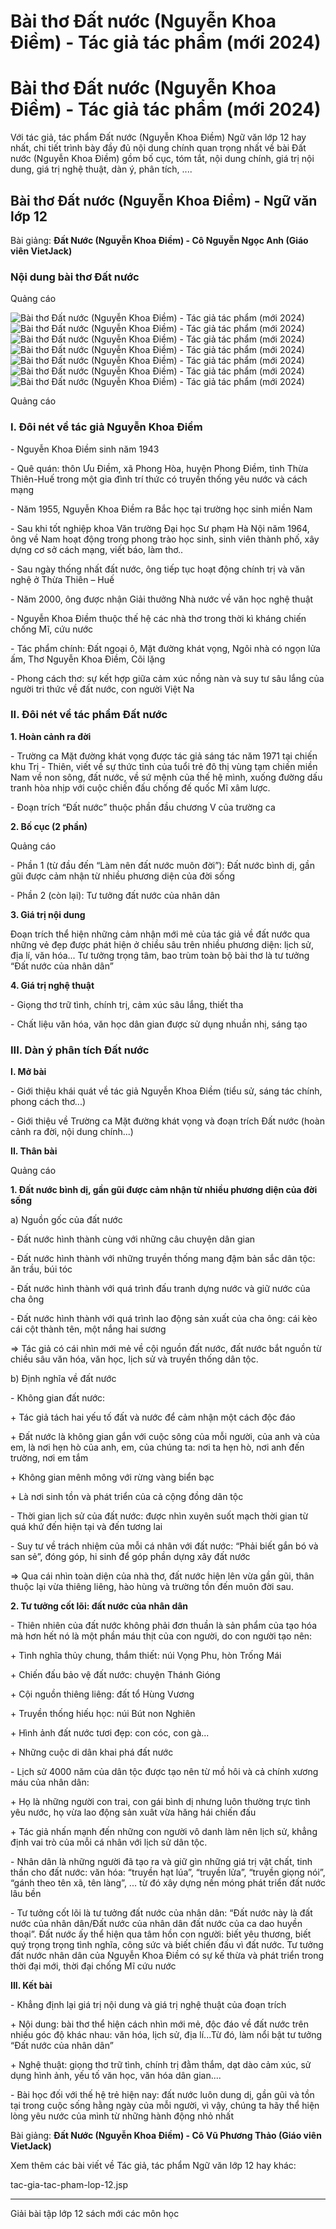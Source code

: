 # Bài thơ Đất nước (Nguyễn Khoa Điềm) - Tác giả tác phẩm (mới 2024)

# Bài thơ Đất nước (Nguyễn Khoa Điềm) - Tác giả tác phẩm (mới 2024)

Với tác giả, tác phẩm Đất nước (Nguyễn Khoa Điềm) Ngữ văn lớp 12 hay nhất, chi tiết trình bày đầy đủ nội dung chính quan trọng nhất về bài Đất nước (Nguyễn Khoa Điềm) gồm bố cục, tóm tắt, nội dung chính, giá trị nội dung, giá trị nghệ thuật, dàn ý, phân tích, ....

## Bài thơ Đất nước (Nguyễn Khoa Điềm) - Ngữ văn lớp 12

Bài giảng: **Đất Nước (Nguyễn Khoa Điềm) - Cô Nguyễn Ngọc Anh (Giáo viên VietJack)**

### Nội dung bài thơ Đất nước

Quảng cáo

![Bài thơ Đất nước \(Nguyễn Khoa Điềm\) - Tác giả tác phẩm \(mới 2024\)](https://vietjack.com/ngu-van-12/images/dat-nuoc-nguyen-khoa-diem.PNG) ![Bài thơ Đất nước \(Nguyễn Khoa Điềm\) - Tác giả tác phẩm \(mới 2024\)](https://vietjack.com/ngu-van-12/images/dat-nuoc-nguyen-khoa-diem-1.PNG) ![Bài thơ Đất nước \(Nguyễn Khoa Điềm\) - Tác giả tác phẩm \(mới 2024\)](https://vietjack.com/ngu-van-12/images/dat-nuoc-nguyen-khoa-diem-2.PNG) ![Bài thơ Đất nước \(Nguyễn Khoa Điềm\) - Tác giả tác phẩm \(mới 2024\)](https://vietjack.com/ngu-van-12/images/dat-nuoc-nguyen-khoa-diem-3.PNG) ![Bài thơ Đất nước \(Nguyễn Khoa Điềm\) - Tác giả tác phẩm \(mới 2024\)](https://vietjack.com/ngu-van-12/images/dat-nuoc-nguyen-khoa-diem-4.PNG) ![Bài thơ Đất nước \(Nguyễn Khoa Điềm\) - Tác giả tác phẩm \(mới 2024\)](https://vietjack.com/ngu-van-12/images/dat-nuoc-nguyen-khoa-diem-5.PNG) ![Bài thơ Đất nước \(Nguyễn Khoa Điềm\) - Tác giả tác phẩm \(mới 2024\)](https://vietjack.com/ngu-van-12/images/dat-nuoc-nguyen-khoa-diem-6.PNG)

Quảng cáo

### I. Đôi nét về tác giả Nguyễn Khoa Điềm

\- Nguyễn Khoa Điềm sinh năm 1943

\- Quê quán: thôn Ưu Điềm, xã Phong Hòa, huyện Phong Điềm, tỉnh Thừa Thiên-Huế trong một gia đình trí thức có truyền thống yêu nước và cách mạng

\- Năm 1955, Nguyễn Khoa Điềm ra Bắc học tại trường học sinh miền Nam

\- Sau khi tốt nghiệp khoa Văn trường Đại học Sư phạm Hà Nội năm 1964, ông về Nam hoạt động trong phong trào học sinh, sinh viên thành phố, xây dựng cơ sở cách mạng, viết báo, làm thơ..

\- Sau ngày thống nhất đất nước, ông tiếp tục hoạt động chính trị và văn nghệ ở Thừa Thiên – Huế

\- Năm 2000, ông được nhận Giải thưởng Nhà nước về văn học nghệ thuật

\- Nguyễn Khoa Điềm thuộc thế hệ các nhà thơ trong thời kì kháng chiến chống Mĩ, cứu nước

\- Tác phẩm chính: Đất ngoại ô, Mặt đường khát vọng, Ngôi nhà có ngọn lửa ấm, Thơ Nguyễn Khoa Điềm, Cõi lặng

\- Phong cách thơ: sự kết hợp giữa cảm xúc nồng nàn và suy tư sâu lắng của người tri thức về đất nước, con người Việt Na

### II. Đôi nét về tác phẩm Đất nước

**1\. Hoàn cảnh ra đời**

\- Trường ca Mặt đường khát vọng được tác giả sáng tác năm 1971 tại chiến khu Trị - Thiên, viết về sự thức tỉnh của tuổi trẻ đô thị vùng tạm chiến miền Nam về non sông, đất nước, về sứ mệnh của thế hệ mình, xuống đường dấu tranh hòa nhịp với cuộc chiến đấu chống đế quốc Mĩ xâm lược.

\- Đoạn trích “Đất nước” thuộc phần đầu chương V của trường ca

**2\. Bố cục (2 phần)**

Quảng cáo

\- Phần 1 (từ đầu đến “Làm nên đất nước muôn đời”): Đất nước bình dị, gần gũi được cảm nhận từ nhiều phương diện của đời sống

\- Phần 2 (còn lại): Tư tưởng đất nước của nhân dân

**3\. Giá trị nội dung**

Đoạn trích thể hiện những cảm nhận mới mẻ của tác giả về đất nước qua những vẻ đẹp được phát hiện ở chiều sâu trên nhiều phương diện: lịch sử, địa lí, văn hóa... Tư tưởng trọng tâm, bao trùm toàn bộ bài thơ là tư tưởng “Đất nước của nhân dân”

**4\. Giá trị nghệ thuật**

\- Giọng thơ trữ tình, chính trị, cảm xúc sâu lắng, thiết tha

\- Chất liệu văn hóa, văn học dân gian được sử dụng nhuần nhị, sáng tạo

### III. Dàn ý phân tích Đất nước

**I. Mở bài**

\- Giới thiệu khái quát về tác giả Nguyễn Khoa Điềm (tiểu sử, sáng tác chính, phong cách thơ...)

\- Giới thiệu về Trường ca Mặt đường khát vọng và đoạn trích Đất nước (hoàn cảnh ra đời, nội dung chính...)

**II. Thân bài**

Quảng cáo

**1\. Đất nước bình dị, gần gũi được cảm nhận từ nhiều phương diện của đời sống**

a) Nguồn gốc của đất nước

\- Đất nước hình thành cùng với những câu chuyện dân gian

\- Đất nước hình thành với những truyền thống mang đậm bản sắc dân tộc: ăn trầu, búi tóc

\- Đất nước hình thành với quá trình đấu tranh dựng nước và giữ nước của cha ông

\- Đất nước hình thành với quá trình lao động sản xuất của cha ông: cái kèo cái cột thành tên, một nắng hai sương

⇒ Tác giả có cái nhìn mới mẻ về cội nguồn đất nước, đất nước bắt nguồn từ chiều sâu văn hóa, văn học, lịch sử và truyền thống dân tộc.

b) Định nghĩa về đất nước

\- Không gian đất nước:

\+ Tác giả tách hai yếu tố đất và nước để cảm nhận một cách độc đáo

\+ Đất nước là không gian gắn với cuộc sông của mỗi người, của anh và của em, là nơi hẹn hò của anh, em, của chúng ta: nơi ta hẹn hò, nơi anh đến trường, nơi em tắm

\+ Không gian mênh mông với rừng vàng biển bạc

\+ Là nơi sinh tồn và phát triển của cả cộng đồng dân tộc

\- Thời gian lịch sử của đất nước: được nhìn xuyên suốt mạch thời gian từ quá khứ đến hiện tại và đến tương lai

\- Suy tư về trách nhiệm của mỗi cá nhân với đất nước: “Phải biết gắn bó và san sẻ”, đóng góp, hi sinh để góp phần dựng xây đất nước

⇒ Qua cái nhìn toàn diện của nhà thơ, đất nước hiện lên vừa gần gũi, thân thuộc lại vừa thiêng liêng, hào hùng và trường tồn đến muôn đời sau.

**2\. Tư tưởng cốt lõi: đất nước của nhân dân**

\- Thiên nhiên của đất nước không phải đơn thuần là sản phẩm của tạo hóa mà hơn hết nó là một phần máu thịt của con người, do con người tạo nên:

\+ Tình nghĩa thủy chung, thắm thiết: núi Vọng Phu, hòn Trống Mái

\+ Chiến đấu bảo vệ đất nước: chuyện Thánh Gióng

\+ Cội nguồn thiêng liêng: đất tổ Hùng Vương

\+ Truyền thống hiếu học: núi Bút non Nghiên

\+ Hình ảnh đất nước tươi đẹp: con cóc, con gà...

\+ Những cuộc di dân khai phá đất nước

\- Lịch sử 4000 năm của dân tộc được tạo nên từ mồ hôi và cả chính xương máu của nhân dân:

\+ Họ là những người con trai, con gái bình dị nhưng luôn thường trực tình yêu nước, họ vừa lao động sản xuât vừa hăng hái chiến đấu

\+ Tác giả nhấn mạnh đến những con người vô danh làm nên lịch sử, khẳng định vai trò của mỗi cá nhân với lịch sử dân tộc.

\- Nhân dân là những người đã tạo ra và giữ gìn những giá trị vật chất, tinh thần cho đất nước: văn hóa: “truyền hạt lúa”, “truyền lửa”, “truyền giọng nói”, “gánh theo tên xã, tên làng”, ... từ đó xây dựng nền móng phát triển đất nước lâu bền

\- Tư tưởng cốt lõi là tư tưởng đất nước của nhân dân: “Đất nước này là đất nước của nhân dân/Đất nước của nhân dân đất nước của ca dao huyền thoại”. Đất nước ấy thể hiện qua tâm hồn con người: biết yêu thương, biết quý trọng trọng tình nghĩa, công sức và biết chiến đấu vì đất nước. Tư tưởng đất nước nhân dân của Nguyễn Khoa Điềm có sự kế thừa và phát triển trong thời đại mới, thời đại chống Mĩ cứu nước

**III. Kết bài**

\- Khẳng định lại giá trị nội dung và giá trị nghệ thuật của đoạn trích

\+ Nội dung: bài thơ thể hiện cách nhìn mới mẻ, độc đáo về đất nước trên nhiều góc độ khác nhau: văn hóa, lịch sử, địa lí...Từ đó, làm nổi bật tư tưởng “Đất nước của nhân dân”

\+ Nghệ thuật: giọng thơ trữ tình, chính trị đằm thắm, dạt dào cảm xúc, sử dụng hình ảnh, yếu tố văn học, văn hóa dân gian....

\- Bài học đối với thế hệ trẻ hiện nay: đất nước luôn dung dị, gần gũi và tồn tại trong cuộc sống hằng ngày của mỗi người, vì vậy, chúng ta hãy thể hiện lòng yêu nước của mình từ những hành động nhỏ nhất

Bài giảng: **Đất Nước (Nguyễn Khoa Điềm) - Cô Vũ Phương Thảo (Giáo viên VietJack)**

Xem thêm các bài viết về Tác giả, tác phẩm Ngữ văn lớp 12 hay khác:

tac-gia-tac-pham-lop-12.jsp

* * *

Giải bài tập lớp 12 sách mới các môn học
